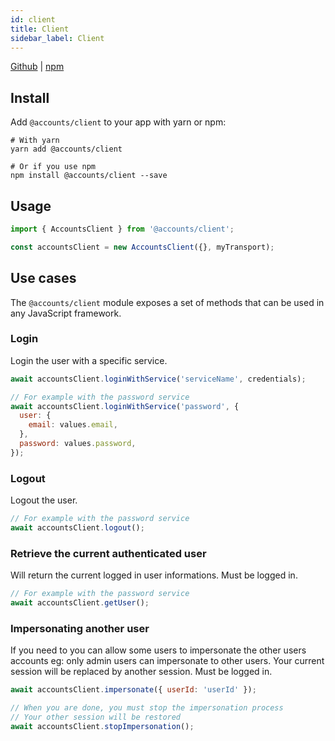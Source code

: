 ```yaml
---
id: client
title: Client
sidebar_label: Client
---
```


[Github](https://github.com/accounts-js/accounts/tree/master/packages/client) |
[npm](https://www.npmjs.com/package/@accounts/client)

## Install

Add `@accounts/client` to your app with yarn or npm:

```
# With yarn
yarn add @accounts/client

# Or if you use npm
npm install @accounts/client --save
```

## Usage

```javascript
import { AccountsClient } from '@accounts/client';

const accountsClient = new AccountsClient({}, myTransport);
```

## Use cases

The `@accounts/client` module exposes a set of methods that can be used in any JavaScript framework.

### Login

Login the user with a specific service.

```javascript
await accountsClient.loginWithService('serviceName', credentials);

// For example with the password service
await accountsClient.loginWithService('password', {
  user: {
    email: values.email,
  },
  password: values.password,
});
```

### Logout

Logout the user.

```javascript
// For example with the password service
await accountsClient.logout();
```

### Retrieve the current authenticated user

Will return the current logged in user informations.
Must be logged in.

```javascript
// For example with the password service
await accountsClient.getUser();
```

### Impersonating another user

If you need to you can allow some users to impersonate the other users accounts eg: only admin users can impersonate to other users.
Your current session will be replaced by another session.
Must be logged in.

```javascript
await accountsClient.impersonate({ userId: 'userId' });

// When you are done, you must stop the impersonation process
// Your other session will be restored
await accountsClient.stopImpersonation();
```
